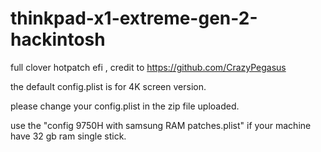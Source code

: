 # thinkpad-x1-extreme-gen-2-hackintosh
full clover hotpatch efi , credit to https://github.com/CrazyPegasus

the default config.plist is for 4K screen version. 

please change your config.plist in the zip file uploaded.

use the "config 9750H with samsung RAM patches.plist" if your machine have 32 gb ram single stick.

